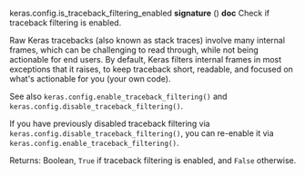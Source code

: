 keras.config.is_traceback_filtering_enabled
__signature__
()
__doc__
Check if traceback filtering is enabled.

Raw Keras tracebacks (also known as stack traces)
involve many internal frames, which can be
challenging to read through, while not being actionable for end users.
By default, Keras filters internal frames in most exceptions that it
raises, to keep traceback short, readable, and focused on what's
actionable for you (your own code).

See also `keras.config.enable_traceback_filtering()` and
`keras.config.disable_traceback_filtering()`.

If you have previously disabled traceback filtering via
`keras.config.disable_traceback_filtering()`, you can re-enable it via
`keras.config.enable_traceback_filtering()`.

Returns:
    Boolean, `True` if traceback filtering is enabled,
    and `False` otherwise.
